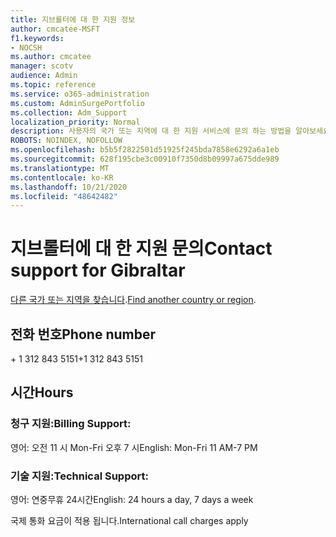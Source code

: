 ```yaml
---
title: 지브롤터에 대 한 지원 정보
author: cmcatee-MSFT
f1.keywords:
- NOCSH
ms.author: cmcatee
manager: scotv
audience: Admin
ms.topic: reference
ms.service: o365-administration
ms.custom: AdminSurgePortfolio
ms.collection: Adm_Support
localization_priority: Normal
description: 사용자의 국가 또는 지역에 대 한 지원 서비스에 문의 하는 방법을 알아보세요.
ROBOTS: NOINDEX, NOFOLLOW
ms.openlocfilehash: b5b5f2822501d51925f245bda7858e6292a6a1eb
ms.sourcegitcommit: 628f195cbe3c00910f7350d8b09997a675dde989
ms.translationtype: MT
ms.contentlocale: ko-KR
ms.lasthandoff: 10/21/2020
ms.locfileid: "48642482"
---
```

# <a name="contact-support-for-gibraltar"></a><span data-ttu-id="73f49-103">지브롤터에 대 한 지원 문의</span><span class="sxs-lookup"><span data-stu-id="73f49-103">Contact support for Gibraltar</span></span>

<span data-ttu-id="73f49-104">[다른 국가 또는 지역을 찾습니다](../contact-support-for-business-products.md).</span><span class="sxs-lookup"><span data-stu-id="73f49-104">[Find another country or region](../contact-support-for-business-products.md).</span></span>

## <a name="phone-number"></a><span data-ttu-id="73f49-105">전화 번호</span><span class="sxs-lookup"><span data-stu-id="73f49-105">Phone number</span></span>
<span data-ttu-id="73f49-106">+ 1 312 843 5151</span><span class="sxs-lookup"><span data-stu-id="73f49-106">+1 312 843 5151</span></span>

## <a name="hours"></a><span data-ttu-id="73f49-107">시간</span><span class="sxs-lookup"><span data-stu-id="73f49-107">Hours</span></span>
### <a name="billing-support"></a><span data-ttu-id="73f49-108">청구 지원:</span><span class="sxs-lookup"><span data-stu-id="73f49-108">Billing Support:</span></span>

<span data-ttu-id="73f49-109">영어: 오전 11 시 Mon-Fri 오후 7 시</span><span class="sxs-lookup"><span data-stu-id="73f49-109">English: Mon-Fri 11 AM-7 PM</span></span>

### <a name="technical-support"></a><span data-ttu-id="73f49-110">기술 지원:</span><span class="sxs-lookup"><span data-stu-id="73f49-110">Technical Support:</span></span>

<span data-ttu-id="73f49-111">영어: 연중무휴 24시간</span><span class="sxs-lookup"><span data-stu-id="73f49-111">English: 24 hours a day, 7 days a week</span></span>

<span data-ttu-id="73f49-112">국제 통화 요금이 적용 됩니다.</span><span class="sxs-lookup"><span data-stu-id="73f49-112">International call charges apply</span></span>
